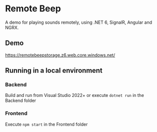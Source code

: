 # Remote Beep

A demo for playing sounds remotely, using .NET 6, SignalR, Angular and NGRX.

## Demo

https://remotebeepstorage.z6.web.core.windows.net/


## Running in a local environment

### Backend

Build and run from Visual Studio 2022+ or execute ```dotnet run``` in the Backend folder

### Frontend

Execute ```npm start``` in the Frontend folder



